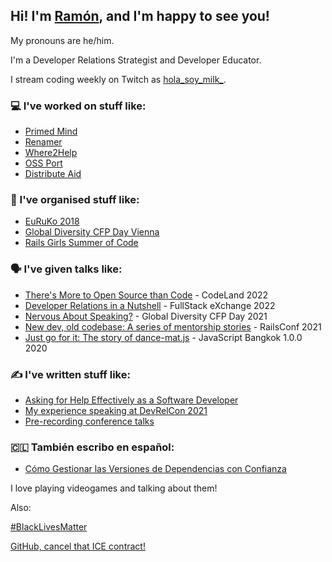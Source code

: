 ## Hi! I'm [Ramón](https://ramonh.dev/card), and I'm happy to see you!

My pronouns are he/him.

I'm a Developer Relations Strategist and Developer Educator.

I stream coding weekly on Twitch as [hola_soy_milk_](https://twitch.tv/hola_soy_milk_).

### 💻 I've worked on stuff like:

- [Primed Mind](https://primedmind.com/)
- [Renamer](https://renamer.com/)
- [Where2Help](https://where2help.wien/)
- [OSS Port](https://www.oss-port.com/)
- [Distribute Aid](https://distributeaid.org)

### 👥 I've organised stuff like:

- [EuRuKo 2018](https://euruko2018.org/)
- [Global Diversity CFP Day Vienna](https://www.globaldiversitycfpday.com/)
- [Rails Girls Summer of Code](https://railsgirlssummerofcode.com)

### 🗣️ I've given talks like:

- [There's More to Open Source than Code](https://www.youtube.com/watch?v=9y5CYVr78g0) - CodeLand 2022
- [Developer Relations in a Nutshell](https://www.youtube.com/watch?v=HtK8Y8CzdY0) - FullStack eXchange 2022
- [Nervous About Speaking?](https://www.youtube.com/watch?v=3eea-AzrWpk) - Global Diversity CFP Day 2021
- [New dev, old codebase: A series of mentorship stories](https://www.youtube.com/watch?v=xqcAUN31qvQ) - RailsConf 2021
- [Just go for it: The story of dance-mat.js](https://www.youtube.com/watch?v=4t2NrVkov7s) - JavaScript Bangkok 1.0.0 2020

### ✍️ I've written stuff like:

<!-- BLOG-POST-LIST:START -->
- [Asking for Help Effectively as a Software Developer](https://ramonh.dev/2022/11/13/asking-for-help/)
- [My experience speaking at DevRelCon 2021](https://ramonh.dev/2021/11/15/devrelcon-2021/)
- [Pre-recording conference talks](https://ramonh.dev/2021/05/11/pre-recording-talks/)
<!-- BLOG-POST-LIST:END -->

### 🇨🇱 También escribo en español:

- [Cómo Gestionar las Versiones de Dependencias con Confianza](https://www.escuelafrontend.com/articulos/gestionar-versiones-dependencias)

I love playing videogames and talking about them!

Also:

[#BlackLivesMatter](https://blacklivesmatter.com/)

[GitHub, cancel that ICE contract!](https://github.com/drop-ice/dear-github-2.0)
